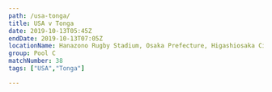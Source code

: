 ```yaml
---
path: /usa-tonga/
title: USA v Tonga
date: 2019-10-13T05:45Z
endDate: 2019-10-13T07:05Z
locationName: Hanazono Rugby Stadium, Osaka Prefecture, Higashiosaka City
group: Pool C
matchNumber: 38
tags: ["USA","Tonga"]

---
```

